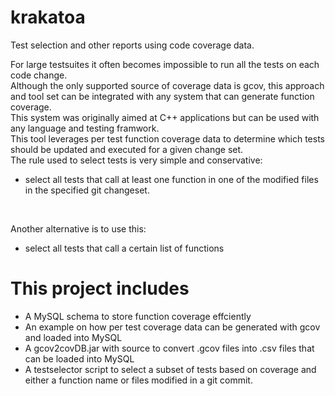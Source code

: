 # krakatoa
Test selection and other reports using code coverage data.
<br/>

For large testsuites it often becomes impossible to run all the tests on each code change.
<br/>
Although the only supported source of coverage data is gcov, this approach and tool set can be integrated with any system that can generate function coverage.
<br/>
This system was originally aimed at C++ applications but can be used with any language and testing framwork.
<br/>
This tool leverages per test function coverage data to determine which tests should be updated and executed for a given change set.
<br/>
The rule used to select tests is very simple and conservative:
* select all tests that call at least one function in one of the modified files in the specified git changeset.
<br/>

Another alternative is to use this:
* select all tests that call a certain list of functions



# This project includes
* A MySQL schema to store function coverage effciently
* An example on how per test coverage data can be generated with gcov and loaded into MySQL
* A gcov2covDB.jar with source to convert .gcov files into .csv files that can be loaded into MySQL
* A testselector script to select a subset of tests based on coverage and either a function name or files modified in a git commit.


